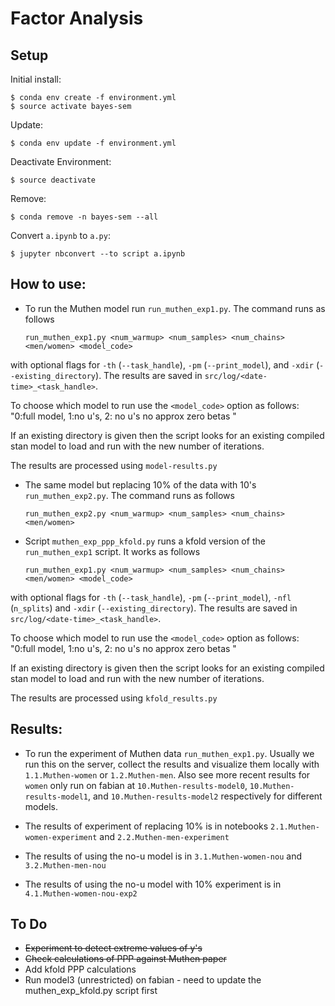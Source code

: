 # Factor Analysis

## Setup

Initial install:

    $ conda env create -f environment.yml
    $ source activate bayes-sem

Update:

    $ conda env update -f environment.yml

Deactivate Environment:

    $ source deactivate

Remove:

    $ conda remove -n bayes-sem --all


Convert `a.ipynb` to `a.py`:

    $ jupyter nbconvert --to script a.ipynb


## How to use:

* To run the Muthen model run `run_muthen_exp1.py`. The command runs as follows

  ```
  run_muthen_exp1.py <num_warmup> <num_samples> <num_chains> <men/women> <model_code>
  ```

with optional flags for `-th` (`--task_handle`), `-pm` (`--print_model`), and
`-xdir` (`--existing_directory`). The results are saved in
`src/log/<date-time>_<task_handle>`.

To choose which model to run use the `<model_code>` option as follows:
"0:full model, 1:no u's, 2: no u's no approx zero betas "

If an existing directory is given then the script looks for an existing compiled
stan model to load and run with the new number of iterations.

The results are processed using `model-results.py`

* The same model but replacing 10% of the data with 10's `run_muthen_exp2.py`.
The command runs as follows

    ```
    run_muthen_exp2.py <num_warmup> <num_samples> <num_chains> <men/women>
    ```

* Script `muthen_exp_ppp_kfold.py` runs a kfold version of the `run_muthen_exp1`
script. It works as follows

    ```
    run_muthen_exp1.py <num_warmup> <num_samples> <num_chains> <men/women> <model_code>
    ```

with optional flags for `-th` (`--task_handle`), `-pm` (`--print_model`), `-nfl`
(`n_splits`) and `-xdir` (`--existing_directory`). The results are saved in
`src/log/<date-time>_<task_handle>`.

To choose which model to run use the `<model_code>` option as follows:
"0:full model, 1:no u's, 2: no u's no approx zero betas "

If an existing directory is given then the script looks for an existing compiled
stan model to load and run with the new number of iterations.

The results are processed using `kfold_results.py`


## Results:

* To run the experiment of Muthen data `run_muthen_exp1.py`. Usually we run this
on the server, collect the results and visualize them locally with
`1.1.Muthen-women` or `1.2.Muthen-men`. Also see more recent results for
`women` only run on fabian at
`10.Muthen-results-model0`, `10.Muthen-results-model1`, and `10.Muthen-results-model2`
respectively for different models.

* The results of experiment of replacing 10% is in notebooks
`2.1.Muthen-women-experiment` and `2.2.Muthen-men-experiment`

* The results of using the no-u model is in
`3.1.Muthen-women-nou` and `3.2.Muthen-men-nou`

* The results of using the no-u model with 10% experiment is in  
`4.1.Muthen-women-nou-exp2`

## To Do

* ~~Experiment to detect extreme values of y's~~
* ~~Check calculations of PPP against Muthen paper~~
* Add kfold PPP calculations
* Run model3 (unrestricted) on fabian - need to update the muthen_exp_kfold.py script first
